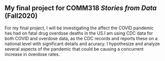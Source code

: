 ## My final project for COMM318 _Stories from Data_ (Fall2020)


For my final project, I will be investigating the affect the COVID pandemic has had on fatal drug overdose deaths in the US.I am using CDC data for both COVID and overdose data, as the CDC records and reports these on a national level with significant details and acuracy. I hypothesize and analyze several aspects of the pandemic that could be causing a concurrent increase in overdose rates. 


